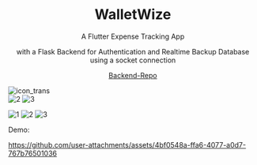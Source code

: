 
<h1 align="center">WalletWize</h1>

<p align="center">A Flutter Expense Tracking App</p>

<p align="center">with a Flask Backend for Authentication and Realtime Backup Database using a socket connection</p>

<p align="center">
  <a href="https://github.com/ahmedhozny/walletwize-api">Backend-Repo</a>
</p>


![icon_trans](https://github.com/omar546/walletwize/assets/71936776/7ce7ec14-0b2a-46ad-b85d-920dcdcac23b)
<br>
![2](https://github.com/user-attachments/assets/60b9774a-b600-4e6e-9b00-7fd7bc66d656)
![3](https://github.com/user-attachments/assets/5a0f4346-2509-4e21-8e99-0df2b22e14e8)

![1](https://github.com/user-attachments/assets/3fb50e13-09c8-4312-beec-b03a1adeab92)
![2](https://github.com/user-attachments/assets/1438771f-5ffc-421b-b28a-ec5d697710df)
![3](https://github.com/user-attachments/assets/62e732dc-cea2-4567-b63f-d48648ad3075)

Demo:


https://github.com/user-attachments/assets/4bf0548a-ffa6-4077-a0d7-767b76501036

